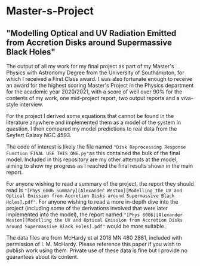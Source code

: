 # Master-s-Project 
## "Modelling Optical and UV Radiation Emitted from Accretion Disks around Supermassive Black Holes"
The output of all my work for my final project as part of my Master's Physics with Astronomy Degree from the University of Southampton, for which I received a First Class award. I was also fortunate enough to receive an award for the highest scoring Master's Project in the Physics department for the academic year 2020/2021, with a score of well over 90% for the contents of my work, one mid-project report, two output reports and a viva-style interview.

For the project I derived some equations that cannot be found in the literature anywhere and implemented them as a model of the system in question. I then compared my model predictions to real data from the Seyfert Galaxy NGC 4593.

The code of interest is likely the file named `"Disk Reprocessing Response Function FINAL USE THIS ONE.py"`as this contained the bulk of the final model. Included in this repository are my other attempts at the model, aiming to show my progress as I reached the final results shown in the main report.

For anyone wishing to read a summary of the project, the report they should read is `"[Phys 6006_Summary][Alexander Weston][Modelling the UV and Optical Emission from Accretion Disks around Supermassive Black Holes].pdf"`. For anyone wishing to read a more in-depth dive into the project (including some of the derivations involved that were later implemented into the model), the report named `"[Phys 6006][Alexander Weston][Modelling the UV and Optical Emission from Accretion Disks around Supermassive Black Holes].pdf"` would be more suitable.

The data files are from McHardy et al 2018 MN 480 2881, included with permission of I. M. McHardy. Please reference this paper if you wish to publish work using them. Private use of these data is fine but I provide no guarantees about its content.
